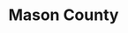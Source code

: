 ---
title: "Mason County"
hashtag: mason-county
subdivision-of:
  - Washington
tags:
  - county
  - Washington
---